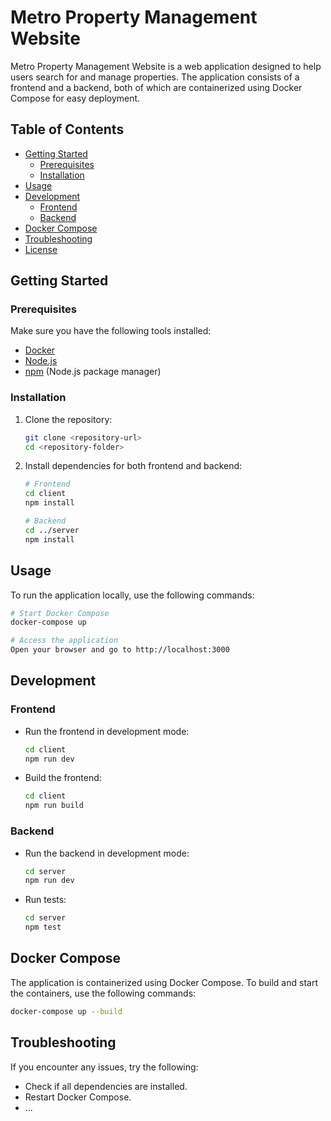 # Metro Property Management Website

Metro Property Management Website is a web application designed to help users search for and manage properties. The application consists of a frontend and a backend, both of which are containerized using Docker Compose for easy deployment.

## Table of Contents

- [Getting Started](#getting-started)
  - [Prerequisites](#prerequisites)
  - [Installation](#installation)
- [Usage](#usage)
- [Development](#development)
  - [Frontend](#frontend)
  - [Backend](#backend)
- [Docker Compose](#docker-compose)
- [Troubleshooting](#troubleshooting)
- [License](#license)

## Getting Started

### Prerequisites

Make sure you have the following tools installed:

- [Docker](https://www.docker.com/)
- [Node.js](https://nodejs.org/)
- [npm](https://www.npmjs.com/) (Node.js package manager)

### Installation

1. Clone the repository:

   ```bash
   git clone <repository-url>
   cd <repository-folder>
   ```

2. Install dependencies for both frontend and backend:

   ```bash
   # Frontend
   cd client
   npm install

   # Backend
   cd ../server
   npm install
   ```

## Usage

To run the application locally, use the following commands:

```bash
# Start Docker Compose
docker-compose up

# Access the application
Open your browser and go to http://localhost:3000
```

## Development

### Frontend

- Run the frontend in development mode:

  ```bash
  cd client
  npm run dev
  ```

- Build the frontend:

  ```bash
  cd client
  npm run build
  ```

### Backend

- Run the backend in development mode:

  ```bash
  cd server
  npm run dev
  ```

- Run tests:

  ```bash
  cd server
  npm test
  ```

## Docker Compose

The application is containerized using Docker Compose. To build and start the containers, use the following commands:

```bash
docker-compose up --build
```

## Troubleshooting

If you encounter any issues, try the following:

- Check if all dependencies are installed.
- Restart Docker Compose.
- ...
